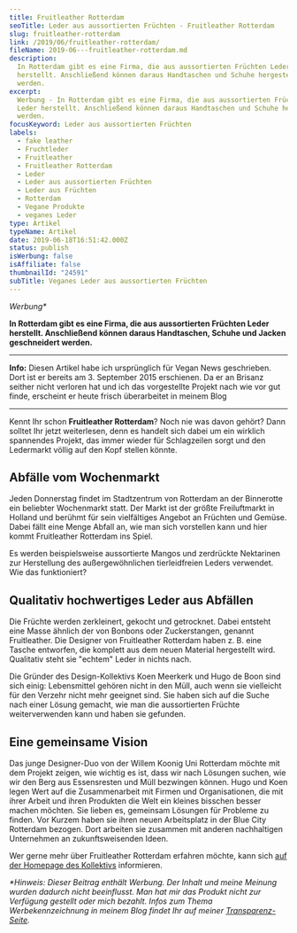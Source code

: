```yaml
---
title: Fruitleather Rotterdam
seoTitle: Leder aus aussortierten Früchten - Fruitleather Rotterdam
slug: fruitleather-rotterdam
link: /2019/06/fruitleather-rotterdam/
fileName: 2019-06---fruitleather-rotterdam.md
description:
  In Rotterdam gibt es eine Firma, die aus aussortierten Früchten Leder
  herstellt. Anschließend können daraus Handtaschen und Schuhe hergestellt
  werden.
excerpt:
  Werbung - In Rotterdam gibt es eine Firma, die aus aussortierten Früchten
  Leder herstellt. Anschließend können daraus Handtaschen und Schuhe hergestellt
  werden.
focusKeyword: Leder aus aussortierten Früchten
labels:
  - fake leather
  - Fruchtleder
  - Fruitleather
  - Fruitleather Rotterdam
  - Leder
  - Leder aus aussortierten Früchten
  - Leder aus Früchten
  - Rotterdam
  - Vegane Produkte
  - veganes Leder
type: Artikel
typeName: Artikel
date: 2019-06-18T16:51:42.000Z
status: publish
isWerbung: false
isAffiliate: false
thumbnailId: "24591"
subTitle: Veganes Leder aus aussortierten Früchten
---
```


<em>Werbung\*</em>

<strong>In Rotterdam gibt es eine Firma, die aus aussortierten Früchten Leder
herstellt. Anschließend können daraus Handtaschen, Schuhe und Jacken
geschneidert werden.</strong>

<hr />

<strong>Info:</strong> Diesen Artikel habe ich ursprünglich für Vegan News
geschrieben. Dort ist er bereits am 3. September 2015 erschienen. Da er an
Brisanz seither nicht verloren hat und ich das vorgestellte Projekt nach wie vor
gut finde, erscheint er heute frisch überarbeitet in meinem Blog

<hr />

Kennt Ihr schon <strong>Fruitleather Rotterdam</strong>? Noch nie was davon
gehört? Dann solltet Ihr jetzt weiterlesen, denn es handelt sich dabei um ein
wirklich spannendes Projekt, das immer wieder für Schlagzeilen sorgt und den
Ledermarkt völlig auf den Kopf stellen könnte.

## Abfälle vom Wochenmarkt

Jeden Donnerstag findet im Stadtzentrum von Rotterdam an der Binnerotte ein
beliebter Wochenmarkt statt. Der Markt ist der größte Freiluftmarkt in Holland
und berühmt für sein vielfältiges Angebot an Früchten und Gemüse. Dabei fällt
eine Menge Abfall an, wie man sich vorstellen kann und hier kommt Fruitleather
Rotterdam ins Spiel.

Es werden beispielsweise aussortierte Mangos und zerdrückte Nektarinen zur
Herstellung des außergewöhnlichen tierleidfreien Leders verwendet. Wie das
funktioniert?

## Qualitativ hochwertiges Leder aus Abfällen

Die Früchte werden zerkleinert, gekocht und getrocknet. Dabei entsteht eine
Masse ähnlich der von Bonbons oder Zuckerstangen, genannt Fruitleather. Die
Designer von Fruitleather Rotterdam haben z. B. eine Tasche entworfen, die
komplett aus dem neuen Material hergestellt wird. Qualitativ steht sie "echtem"
Leder in nichts nach.

Die Gründer des Design-Kollektivs Koen Meerkerk und Hugo de Boon sind sich
einig: Lebensmittel gehören nicht in den Müll, auch wenn sie vielleicht für den
Verzehr nicht mehr geeignet sind. Sie haben sich auf die Suche nach einer Lösung
gemacht, wie man die aussortierten Früchte weiterverwenden kann und haben sie
gefunden.

## Eine gemeinsame Vision

Das junge Designer-Duo von der Willem Koonig Uni Rotterdam möchte mit dem
Projekt zeigen, wie wichtig es ist, dass wir nach Lösungen suchen, wie wir den
Berg aus Essensresten und Müll bezwingen können. Hugo und Koen legen Wert auf
die Zusammenarbeit mit Firmen und Organisationen, die mit ihrer Arbeit und ihren
Produkten die Welt ein kleines bisschen besser machen möchten. Sie lieben es,
gemeinsam Lösungen für Probleme zu finden. Vor Kurzem haben sie ihren neuen
Arbeitsplatz in der Blue City Rotterdam bezogen. Dort arbeiten sie zusammen mit
anderen nachhaltigen Unternehmen an zukunftsweisenden Ideen.

Wer gerne mehr über Fruitleather Rotterdam erfahren möchte, kann sich
[auf der Homepage des Kollektivs](https://fruitleather.nl/) informieren.

<em>\*Hinweis: Dieser Beitrag enthält Werbung. Der Inhalt und meine Meinung
wurden dadurch nicht beeinflusst. Man hat mir das Produkt nicht zur Verfügung
gestellt oder mich bezahlt. Infos zum Thema Werbekennzeichnung in meinem Blog
findet Ihr auf meiner [Transparenz-Seite](/werbung/). </em>
